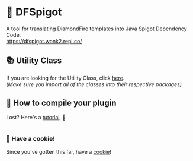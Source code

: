 # 💎 DFSpigot
A tool for translating DiamondFire templates into Java Spigot Dependency Code.&nbsp;
<br />https://dfspigot.wonk2.repl.co/

## 📚 Utility Class
If you are looking for the Utility Class, click [here](https://github.com/Wonkers0/DFSpigot/tree/main/utilities).
<br />*(Make sure you import all of the classes into their respective packages)*
<br />
## 📙 How to compile your plugin
Lost? Here's a [tutorial](https://www.youtube.com/watch?v=Q7sgqSbuVRQ). 🙌
<br />
<br />

### 🍪 Have a cookie!
Since you've gotten this far, have a [cookie](https://www.youtube.com/watch?v=dQw4w9WgXcQ)!
